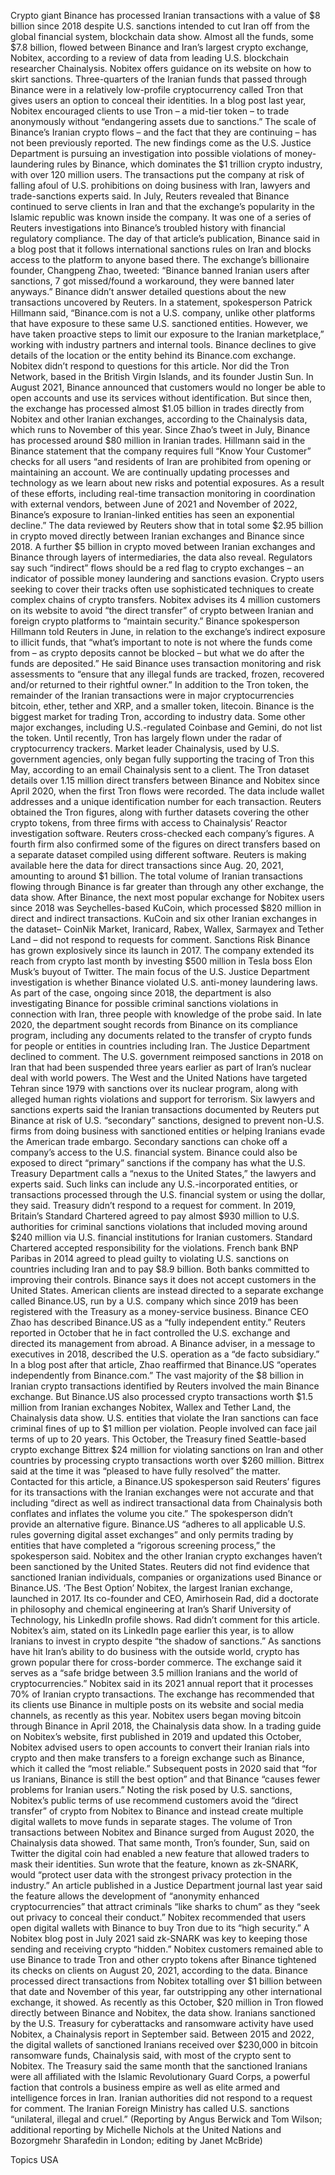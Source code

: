 Crypto giant Binance has processed Iranian transactions with a value of $8 billion since 2018 despite U.S. sanctions intended to cut Iran off from the global financial system, blockchain data show.
Almost all the funds, some $7.8 billion, flowed between Binance and Iran’s largest crypto exchange, Nobitex, according to a review of data from leading U.S. blockchain researcher Chainalysis. Nobitex offers guidance on its website on how to skirt sanctions.
Three-quarters of the Iranian funds that passed through Binance were in a relatively low-profile cryptocurrency called Tron that gives users an option to conceal their identities. In a blog post last year, Nobitex encouraged clients to use Tron – a mid-tier token – to trade anonymously without “endangering assets due to sanctions.”
The scale of Binance’s Iranian crypto flows – and the fact that they are continuing – has not been previously reported.
The new findings come as the U.S. Justice Department is pursuing an investigation into possible violations of money-laundering rules by Binance, which dominates the $1 trillion crypto industry, with over 120 million users. The transactions put the company at risk of falling afoul of U.S. prohibitions on doing business with Iran, lawyers and trade-sanctions experts said.
In July, Reuters revealed that Binance continued to serve clients in Iran and that the exchange’s popularity in the Islamic republic was known inside the company. It was one of a series of Reuters investigations into Binance’s troubled history with financial regulatory compliance. The day of that article’s publication, Binance said in a blog post that it follows international sanctions rules on Iran and blocks access to the platform to anyone based there. The exchange’s billionaire founder, Changpeng Zhao, tweeted: “Binance banned Iranian users after sanctions, 7 got missed/found a workaround, they were banned later anyways.”
Binance didn’t answer detailed questions about the new transactions uncovered by Reuters. In a statement, spokesperson Patrick Hillmann said, “Binance.com is not a U.S. company, unlike other platforms that have exposure to these same U.S. sanctioned entities. However, we have taken proactive steps to limit our exposure to the Iranian marketplace,” working with industry partners and internal tools.
Binance declines to give details of the location or the entity behind its Binance.com exchange.
Nobitex didn’t respond to questions for this article. Nor did the Tron Network, based in the British Virgin Islands, and its founder Justin Sun.
In August 2021, Binance announced that customers would no longer be able to open accounts and use its services without identification. But since then, the exchange has processed almost $1.05 billion in trades directly from Nobitex and other Iranian exchanges, according to the Chainalysis data, which runs to November of this year. Since Zhao’s tweet in July, Binance has processed around $80 million in Iranian trades.
Hillmann said in the Binance statement that the company requires full “Know Your Customer” checks for all users “and residents of Iran are prohibited from opening or maintaining an account. We are continually updating processes and technology as we learn about new risks and potential exposures. As a result of these efforts, including real-time transaction monitoring in coordination with external vendors, between June of 2021 and November of 2022, Binance’s exposure to Iranian-linked entities has seen an exponential decline.”
The data reviewed by Reuters show that in total some $2.95 billion in crypto moved directly between Iranian exchanges and Binance since 2018.
A further $5 billion in crypto moved between Iranian exchanges and Binance through layers of intermediaries, the data also reveal. Regulators say such “indirect” flows should be a red flag to crypto exchanges – an indicator of possible money laundering and sanctions evasion. Crypto users seeking to cover their tracks often use sophisticated techniques to create complex chains of crypto transfers.
Nobitex advises its 4 million customers on its website to avoid “the direct transfer” of crypto between Iranian and foreign crypto platforms to “maintain security.”
Binance spokesperson Hillmann told Reuters in June, in relation to the exchange’s indirect exposure to illicit funds, that “what’s important to note is not where the funds come from – as crypto deposits cannot be blocked – but what we do after the funds are deposited.” He said Binance uses transaction monitoring and risk assessments to “ensure that any illegal funds are tracked, frozen, recovered and/or returned to their rightful owner.”
In addition to the Tron token, the remainder of the Iranian transactions were in major cryptocurrencies bitcoin, ether, tether and XRP, and a smaller token, litecoin.
Binance is the biggest market for trading Tron, according to industry data. Some other major exchanges, including U.S.-regulated Coinbase and Gemini, do not list the token.
Until recently, Tron has largely flown under the radar of cryptocurrency trackers. Market leader Chainalysis, used by U.S. government agencies, only began fully supporting the tracing of Tron this May, according to an email Chainalysis sent to a client.
The Tron dataset details over 1.15 million direct transfers between Binance and Nobitex since April 2020, when the first Tron flows were recorded. The data include wallet addresses and a unique identification number for each transaction.
Reuters obtained the Tron figures, along with further datasets covering the other crypto tokens, from three firms with access to Chainalysis’ Reactor investigation software. Reuters cross-checked each company’s figures. A fourth firm also confirmed some of the figures on direct transfers based on a separate dataset compiled using different software.
Reuters is making available here the data for direct transactions since Aug. 20, 2021, amounting to around $1 billion.
The total volume of Iranian transactions flowing through Binance is far greater than through any other exchange, the data show. After Binance, the next most popular exchange for Nobitex users since 2018 was Seychelles-based KuCoin, which processed $820 million in direct and indirect transactions.
KuCoin and six other Iranian exchanges in the dataset– CoinNik Market, Iranicard, Rabex, Wallex, Sarmayex and Tether Land – did not respond to requests for comment.
Sanctions Risk
Binance has grown explosively since its launch in 2017. The company extended its reach from crypto last month by investing $500 million in Tesla boss Elon Musk’s buyout of Twitter.
The main focus of the U.S. Justice Department investigation is whether Binance violated U.S. anti-money laundering laws. As part of the case, ongoing since 2018, the department is also investigating Binance for possible criminal sanctions violations in connection with Iran, three people with knowledge of the probe said. In late 2020, the department sought records from Binance on its compliance program, including any documents related to the transfer of crypto funds for people or entities in countries including Iran.
The Justice Department declined to comment.
The U.S. government reimposed sanctions in 2018 on Iran that had been suspended three years earlier as part of Iran’s nuclear deal with world powers. The West and the United Nations have targeted Tehran since 1979 with sanctions over its nuclear program, along with alleged human rights violations and support for terrorism.
Six lawyers and sanctions experts said the Iranian transactions documented by Reuters put Binance at risk of U.S. “secondary” sanctions, designed to prevent non-U.S. firms from doing business with sanctioned entities or helping Iranians evade the American trade embargo. Secondary sanctions can choke off a company’s access to the U.S. financial system.
Binance could also be exposed to direct “primary” sanctions if the company has what the U.S. Treasury Department calls a “nexus to the United States,” the lawyers and experts said. Such links can include any U.S.-incorporated entities, or transactions processed through the U.S. financial system or using the dollar, they said. Treasury didn’t respond to a request for comment.
In 2019, Britain’s Standard Chartered agreed to pay almost $930 million to U.S. authorities for criminal sanctions violations that included moving around $240 million via U.S. financial institutions for Iranian customers. Standard Chartered accepted responsibility for the violations. French bank BNP Paribas in 2014 agreed to plead guilty to violating U.S. sanctions on countries including Iran and to pay $8.9 billion. Both banks committed to improving their controls.
Binance says it does not accept customers in the United States. American clients are instead directed to a separate exchange called Binance.US, run by a U.S. company which since 2019 has been registered with the Treasury as a money-service business.
Binance CEO Zhao has described Binance.US as a “fully independent entity.” Reuters reported in October that he in fact controlled the U.S. exchange and directed its management from abroad. A Binance adviser, in a message to executives in 2018, described the U.S. operation as a “de facto subsidiary.”
In a blog post after that article, Zhao reaffirmed that Binance.US “operates independently from Binance.com.”
The vast majority of the $8 billion in Iranian crypto transactions identified by Reuters involved the main Binance exchange. But Binance.US also processed crypto transactions worth $1.5 million from Iranian exchanges Nobitex, Wallex and Tether Land, the Chainalysis data show.
U.S. entities that violate the Iran sanctions can face criminal fines of up to $1 million per violation. People involved can face jail terms of up to 20 years. This October, the Treasury fined Seattle-based crypto exchange Bittrex $24 million for violating sanctions on Iran and other countries by processing crypto transactions worth over $260 million. Bittrex said at the time it was “pleased to have fully resolved” the matter.
Contacted for this article, a Binance.US spokesperson said Reuters’ figures for its transactions with the Iranian exchanges were not accurate and that including “direct as well as indirect transactional data from Chainalysis both conflates and inflates the volume you cite.” The spokesperson didn’t provide an alternative figure.
Binance.US “adheres to all applicable U.S. rules governing digital asset exchanges” and only permits trading by entities that have completed a “rigorous screening process,” the spokesperson said.
Nobitex and the other Iranian crypto exchanges haven’t been sanctioned by the United States. Reuters did not find evidence that sanctioned Iranian individuals, companies or organizations used Binance or Binance.US.
‘The Best Option’
Nobitex, the largest Iranian exchange, launched in 2017. Its co-founder and CEO, Amirhosein Rad, did a doctorate in philosophy and chemical engineering at Iran’s Sharif University of Technology, his LinkedIn profile shows. Rad didn’t comment for this article.
Nobitex’s aim, stated on its LinkedIn page earlier this year, is to allow Iranians to invest in crypto despite “the shadow of sanctions.” As sanctions have hit Iran’s ability to do business with the outside world, crypto has grown popular there for cross-border commerce. The exchange said it serves as a “safe bridge between 3.5 million Iranians and the world of cryptocurrencies.”
Nobitex said in its 2021 annual report that it processes 70% of Iranian crypto transactions. The exchange has recommended that its clients use Binance in multiple posts on its website and social media channels, as recently as this year.
Nobitex users began moving bitcoin through Binance in April 2018, the Chainalysis data show.
In a trading guide on Nobitex’s website, first published in 2019 and updated this October, Nobitex advised users to open accounts to convert their Iranian rials into crypto and then make transfers to a foreign exchange such as Binance, which it called the “most reliable.” Subsequent posts in 2020 said that “for us Iranians, Binance is still the best option” and that Binance “causes fewer problems for Iranian users.”
Noting the risk posed by U.S. sanctions, Nobitex’s public terms of use recommend customers avoid the “direct transfer” of crypto from Nobitex to Binance and instead create multiple digital wallets to move funds in separate stages.
The volume of Tron transactions between Nobitex and Binance surged from August 2020, the Chainalysis data showed.
That same month, Tron’s founder, Sun, said on Twitter the digital coin had enabled a new feature that allowed traders to mask their identities. Sun wrote that the feature, known as zk-SNARK, would “protect user data with the strongest privacy protection in the industry.”
An article published in a Justice Department journal last year said the feature allows the development of “anonymity enhanced cryptocurrencies” that attract criminals “like sharks to chum” as they “seek out privacy to conceal their conduct.”
Nobitex recommended that users open digital wallets with Binance to buy Tron due to its “high security.” A Nobitex blog post in July 2021 said zk-SNARK was key to keeping those sending and receiving crypto “hidden.”
Nobitex customers remained able to use Binance to trade Tron and other crypto tokens after Binance tightened its checks on clients on August 20, 2021, according to the data. Binance processed direct transactions from Nobitex totalling over $1 billion between that date and November of this year, far outstripping any other international exchange, it showed. As recently as this October, $20 million in Tron flowed directly between Binance and Nobitex, the data show.
Iranians sanctioned by the U.S. Treasury for cyberattacks and ransomware activity have used Nobitex, a Chainalysis report in September said. Between 2015 and 2022, the digital wallets of sanctioned Iranians received over $230,000 in bitcoin ransomware funds, Chainalysis said, with most of the crypto sent to Nobitex.
The Treasury said the same month that the sanctioned Iranians were all affiliated with the Islamic Revolutionary Guard Corps, a powerful faction that controls a business empire as well as elite armed and intelligence forces in Iran. Iranian authorities did not respond to a request for comment. The Iranian Foreign Ministry has called U.S. sanctions “unilateral, illegal and cruel.”
(Reporting by Angus Berwick and Tom Wilson; additional reporting by Michelle Nichols at the United Nations and Bozorgmehr Sharafedin in London; editing by Janet McBride)

Topics
USA
